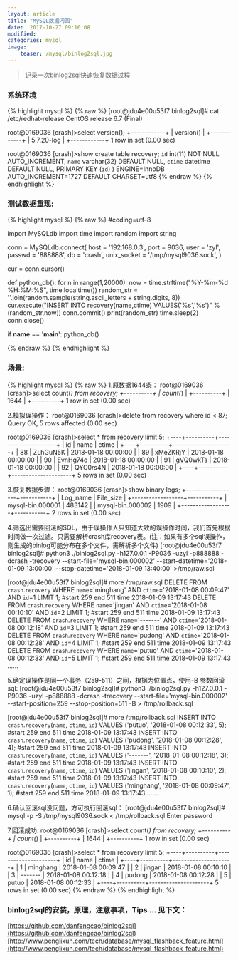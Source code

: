 ```yaml
---
layout: article
title: "MySQL数据闪回"
date:  2017-10-27 09:10:08
modified:
categories: mysql
image:
    teaser: /mysql/binlog2sql.jpg
---
```


> 记录一次binlog2sql快速恢复数据过程

### 系统环境
{% highlight mysql %}
{% raw %}
[root@jdu4e00u53f7 binlog2sql]# cat /etc/redhat-release 
CentOS release 6.7 (Final)

root@0169036 [crash]>select version();
+------------+
| version()  |
+------------+
| 5.7.20-log |
+------------+
1 row in set (0.00 sec)

root@0169036 [crash]>show create table recovery;
  `id` int(11) NOT NULL AUTO_INCREMENT,
  `name` varchar(32) DEFAULT NULL,
  `ctime` datetime DEFAULT NULL,
  PRIMARY KEY (`id`)
) ENGINE=InnoDB AUTO_INCREMENT=1727 DEFAULT CHARSET=utf8
{% endraw %}
{% endhighlight %}  

### 测试数据重现:
{% highlight mysql %}
{% raw %}
#coding=utf-8

import MySQLdb
import time
import random
import string


conn = MySQLdb.connect(
    host = '192.168.0.3',
    port = 9036,
    user = 'zyl',
    passwd = '888888',
    db = 'crash',
    unix_socket = '/tmp/mysql9036.sock',
    )

cur = conn.cursor()

def python_db():
    for n in range(1,20000):
        now = time.strftime("%Y-%m-%d %H:%M:%S", time.localtime())
        random_str = ''.join(random.sample(string.ascii_letters + string.digits, 8))
        cur.execute("INSERT INTO recovery(name,ctime) VALUES('%s','%s')" %(random_str,now))	
        conn.commit()
        print(random_str)
        time.sleep(2)
    conn.close()

if __name__ == '__main__':
    python_db()



{% endraw %}
{% endhighlight %}  

### 场景:
{% highlight mysql %}
{% raw %}
1.原数据1644条：
root@0169036 [crash]>select count(*) from recovery;
+----------+
| count(*) |
+----------+
|     1644 |
+----------+
1 row in set (0.00 sec)


2.模拟误操作：
root@0169036 [crash]>delete  from recovery where id < 87;
Query OK, 5 rows affected (0.00 sec)

root@0169036 [crash]>select * from  recovery limit 5;
+----+----------+---------------------+
| id | name     | ctime               |
+----+----------+---------------------+
| 88 | ZLhGuN5K | 2018-01-18 00:00:00 |
| 89 | xMeZKRjY | 2018-01-18 00:00:00 |
| 90 | EvnHg74o | 2018-01-18 00:00:00 |
| 91 | gVQ0wkTs | 2018-01-18 00:00:00 |
| 92 | QYC0rs4N | 2018-01-18 00:00:00 |
+----+----------+---------------------+
5 rows in set (0.00 sec)

3.恢复数据步骤：
root@0169036 [crash]>show binary logs;
+------------------+-----------+
| Log_name         | File_size |
+------------------+-----------+
| mysql-bin.000001 |    483142 |
| mysql-bin.000002 |      1909 |
+------------------+-----------+
2 rows in set (0.00 sec)

4.筛选出需要回滚的SQL，由于误操作人只知道大致的误操作时间，我们首先根据时间做一次过滤。只需要解析crash库recovery表。(注：如果有多个sql误操作，则生成的binlog可能分布在多个文件，需解析多个文件)
[root@jdu4e00u53f7 binlog2sql]# python3 ./binlog2sql.py -h127.0.0.1 -P9036 -uzyl -p888888 -dcrash -trecovery --start-file='mysql-bin.000002'  --start-datetime='2018-01-09 13:00:00' --stop-datetime='2018-01-09 13:40:00' >/tmp/raw.sql

[root@jdu4e00u53f7 binlog2sql]# more /tmp/raw.sql 
DELETE FROM `crash`.`recovery` WHERE `name`='minghang' AND `ctime`='2018-01-08 00:09:47' AND `id`=1 LIMIT 1; #start 259 end 511 time 2018-01-09 13:17:43
DELETE FROM `crash`.`recovery` WHERE `name`='jingan' AND `ctime`='2018-01-08 00:10:10' AND `id`=2 LIMIT 1; #start 259 end 511 time 2018-01-09 13:17:43
DELETE FROM `crash`.`recovery` WHERE `name`='-------' AND `ctime`='2018-01-08 00:12:18' AND `id`=3 LIMIT 1; #start 259 end 511 time 2018-01-09 13:17:43
DELETE FROM `crash`.`recovery` WHERE `name`='pudong' AND `ctime`='2018-01-08 00:12:28' AND `id`=4 LIMIT 1; #start 259 end 511 time 2018-01-09 13:17:43
DELETE FROM `crash`.`recovery` WHERE `name`='putuo' AND `ctime`='2018-01-08 00:12:33' AND `id`=5 LIMIT 1; #start 259 end 511 time 2018-01-09 13:17:43
...... 

5.确定误操作是同一个事务（259-511）之间，根据为位置点，使用-B 参数回滚sql:
[root@jdu4e00u53f7 binlog2sql]# python3 ./binlog2sql.py  -h127.0.0.1 -P9036 -uzyl -p888888 -dcrash -trecovery --start-file='mysql-bin.000002' --start-position=259  --stop-position=511   -B > /tmp/rollback.sql

[root@jdu4e00u53f7 binlog2sql]# more  /tmp/rollback.sql
INSERT INTO `crash`.`recovery`(`name`, `ctime`, `id`) VALUES ('putuo', '2018-01-08 00:12:33', 5); #start 259 end 511 time 2018-01-09 13:17:43
INSERT INTO `crash`.`recovery`(`name`, `ctime`, `id`) VALUES ('pudong', '2018-01-08 00:12:28', 4); #start 259 end 511 time 2018-01-09 13:17:43
INSERT INTO `crash`.`recovery`(`name`, `ctime`, `id`) VALUES ('-------', '2018-01-08 00:12:18', 3); #start 259 end 511 time 2018-01-09 13:17:43
INSERT INTO `crash`.`recovery`(`name`, `ctime`, `id`) VALUES ('jingan', '2018-01-08 00:10:10', 2); #start 259 end 511 time 2018-01-09 13:17:43
INSERT INTO `crash`.`recovery`(`name`, `ctime`, `id`) VALUES ('minghang', '2018-01-08 00:09:47', 1); #start 259 end 511 time 2018-01-09 13:17:43
.......

6.确认回滚sql没问题，方可执行回滚sql：
[root@jdu4e00u53f7 binlog2sql]# mysql -p -S /tmp/mysql9036.sock < /tmp/rollback.sql 
Enter password

7.回滚成功:
root@0169036 [crash]>select count(*) from recovery;
+----------+
| count(*) |
+----------+
|     1644 |
+----------+
1 row in set (0.00 sec)

root@0169036 [crash]>select * from recovery limit 5;
+----+----------+---------------------+
| id | name     | ctime               |
+----+----------+---------------------+
|  1 | minghang | 2018-01-08 00:09:47 |
|  2 | jingan   | 2018-01-08 00:10:10 |
|  3 | -------  | 2018-01-08 00:12:18 |
|  4 | pudong   | 2018-01-08 00:12:28 |
|  5 | putuo    | 2018-01-08 00:12:33 |
+----+----------+---------------------+
5 rows in set (0.00 sec)
{% endraw %}
{% endhighlight %}  

### binlog2sql的安装，原理，注意事项，Tips ... 见下文：  
[https://github.com/danfengcao/binlog2sql](https://github.com/danfengcao/binlog2sql)   
[http://www.penglixun.com/tech/database/mysql_flashback_feature.html](http://www.penglixun.com/tech/database/mysql_flashback_feature.html)        


